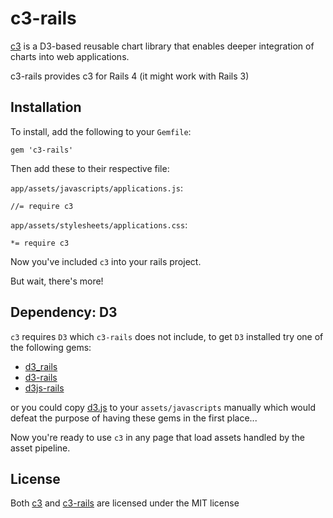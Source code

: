 # c3-rails

[c3](https://github.com/masayuki0812/c3) is a D3-based reusable chart library
that enables deeper integration of charts into web applications.

c3-rails provides c3 for Rails 4 (it might work with Rails 3)

## Installation

To install, add the following to your `Gemfile`:

    gem 'c3-rails'

Then add these to their respective file:

`app/assets/javascripts/applications.js`:

    //= require c3

`app/assets/stylesheets/applications.css`:

    *= require c3

Now you've included `c3` into your rails project.

But wait, there's more!

## Dependency: D3

`c3` requires `D3` which `c3-rails` does not include,
to get `D3` installed try one of the following gems:

- [d3_rails](https://github.com/logical42/d3_rails)
- [d3-rails](https://github.com/iblue/d3-rails)
- [d3js-rails](https://github.com/emilford/d3js-rails)

or you could copy [d3.js](https://github.com/mbostock/d3/blob/master/d3.js)
to your `assets/javascripts` manually which would defeat the purpose of
having these gems in the first place...


Now you're ready to use `c3` in any page that load assets handled by
the asset pipeline.

## License

Both [c3](https://github.com/masayuki0812/c3/blob/master/LICENSE)
and [c3-rails](https://github.com/SunnyLi/c3-rails/blob/master/LICENSE)
are licensed under the MIT license
